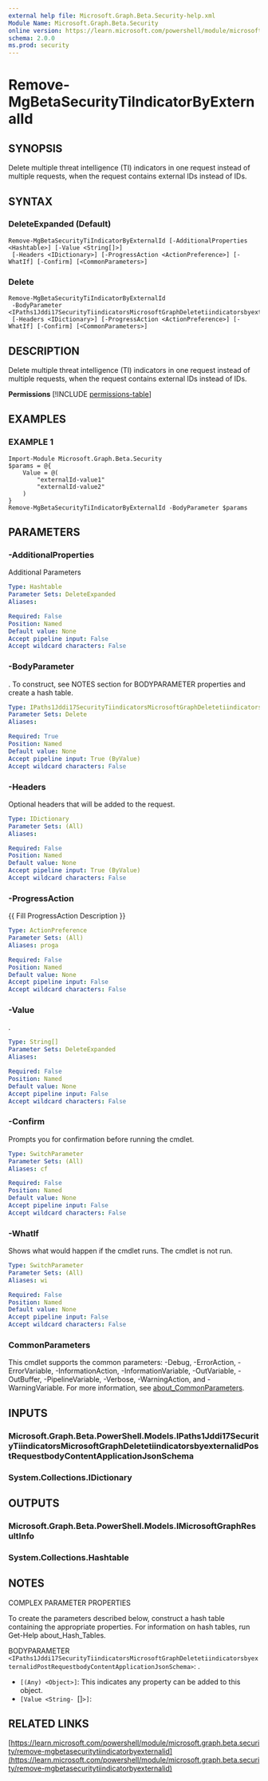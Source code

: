 ```yaml
---
external help file: Microsoft.Graph.Beta.Security-help.xml
Module Name: Microsoft.Graph.Beta.Security
online version: https://learn.microsoft.com/powershell/module/microsoft.graph.beta.security/remove-mgbetasecuritytiindicatorbyexternalid
schema: 2.0.0
ms.prod: security
---
```


# Remove-MgBetaSecurityTiIndicatorByExternalId

## SYNOPSIS
Delete multiple threat intelligence (TI) indicators in one request instead of multiple requests, when the request contains external IDs instead of IDs.

## SYNTAX

### DeleteExpanded (Default)
```
Remove-MgBetaSecurityTiIndicatorByExternalId [-AdditionalProperties <Hashtable>] [-Value <String[]>]
 [-Headers <IDictionary>] [-ProgressAction <ActionPreference>] [-WhatIf] [-Confirm] [<CommonParameters>]
```

### Delete
```
Remove-MgBetaSecurityTiIndicatorByExternalId
 -BodyParameter <IPaths1Jddi17SecurityTiindicatorsMicrosoftGraphDeletetiindicatorsbyexternalidPostRequestbodyContentApplicationJsonSchema>
 [-Headers <IDictionary>] [-ProgressAction <ActionPreference>] [-WhatIf] [-Confirm] [<CommonParameters>]
```

## DESCRIPTION
Delete multiple threat intelligence (TI) indicators in one request instead of multiple requests, when the request contains external IDs instead of IDs.

**Permissions**
[!INCLUDE [permissions-table](~/../graphref/api-reference/beta/includes/permissions/tiindicator-deletetiindicatorsbyexternalid-permissions.md)]

## EXAMPLES

### EXAMPLE 1
```
Import-Module Microsoft.Graph.Beta.Security
$params = @{
	Value = @(
		"externalId-value1"
		"externalId-value2"
	)
}
Remove-MgBetaSecurityTiIndicatorByExternalId -BodyParameter $params
```

## PARAMETERS

### -AdditionalProperties
Additional Parameters

```yaml
Type: Hashtable
Parameter Sets: DeleteExpanded
Aliases:

Required: False
Position: Named
Default value: None
Accept pipeline input: False
Accept wildcard characters: False
```

### -BodyParameter
.
To construct, see NOTES section for BODYPARAMETER properties and create a hash table.

```yaml
Type: IPaths1Jddi17SecurityTiindicatorsMicrosoftGraphDeletetiindicatorsbyexternalidPostRequestbodyContentApplicationJsonSchema
Parameter Sets: Delete
Aliases:

Required: True
Position: Named
Default value: None
Accept pipeline input: True (ByValue)
Accept wildcard characters: False
```

### -Headers
Optional headers that will be added to the request.

```yaml
Type: IDictionary
Parameter Sets: (All)
Aliases:

Required: False
Position: Named
Default value: None
Accept pipeline input: True (ByValue)
Accept wildcard characters: False
```

### -ProgressAction
{{ Fill ProgressAction Description }}

```yaml
Type: ActionPreference
Parameter Sets: (All)
Aliases: proga

Required: False
Position: Named
Default value: None
Accept pipeline input: False
Accept wildcard characters: False
```

### -Value
.

```yaml
Type: String[]
Parameter Sets: DeleteExpanded
Aliases:

Required: False
Position: Named
Default value: None
Accept pipeline input: False
Accept wildcard characters: False
```

### -Confirm
Prompts you for confirmation before running the cmdlet.

```yaml
Type: SwitchParameter
Parameter Sets: (All)
Aliases: cf

Required: False
Position: Named
Default value: None
Accept pipeline input: False
Accept wildcard characters: False
```

### -WhatIf
Shows what would happen if the cmdlet runs.
The cmdlet is not run.

```yaml
Type: SwitchParameter
Parameter Sets: (All)
Aliases: wi

Required: False
Position: Named
Default value: None
Accept pipeline input: False
Accept wildcard characters: False
```

### CommonParameters
This cmdlet supports the common parameters: -Debug, -ErrorAction, -ErrorVariable, -InformationAction, -InformationVariable, -OutVariable, -OutBuffer, -PipelineVariable, -Verbose, -WarningAction, and -WarningVariable. For more information, see [about_CommonParameters](http://go.microsoft.com/fwlink/?LinkID=113216).

## INPUTS

### Microsoft.Graph.Beta.PowerShell.Models.IPaths1Jddi17SecurityTiindicatorsMicrosoftGraphDeletetiindicatorsbyexternalidPostRequestbodyContentApplicationJsonSchema
### System.Collections.IDictionary
## OUTPUTS

### Microsoft.Graph.Beta.PowerShell.Models.IMicrosoftGraphResultInfo
### System.Collections.Hashtable
## NOTES
COMPLEX PARAMETER PROPERTIES

To create the parameters described below, construct a hash table containing the appropriate properties.
For information on hash tables, run Get-Help about_Hash_Tables.

BODYPARAMETER `<IPaths1Jddi17SecurityTiindicatorsMicrosoftGraphDeletetiindicatorsbyexternalidPostRequestbodyContentApplicationJsonSchema>`: .
  - `[(Any) <Object>]`: This indicates any property can be added to this object.
  - `[Value <String- `[]`>]`:

## RELATED LINKS

[https://learn.microsoft.com/powershell/module/microsoft.graph.beta.security/remove-mgbetasecuritytiindicatorbyexternalid](https://learn.microsoft.com/powershell/module/microsoft.graph.beta.security/remove-mgbetasecuritytiindicatorbyexternalid)




